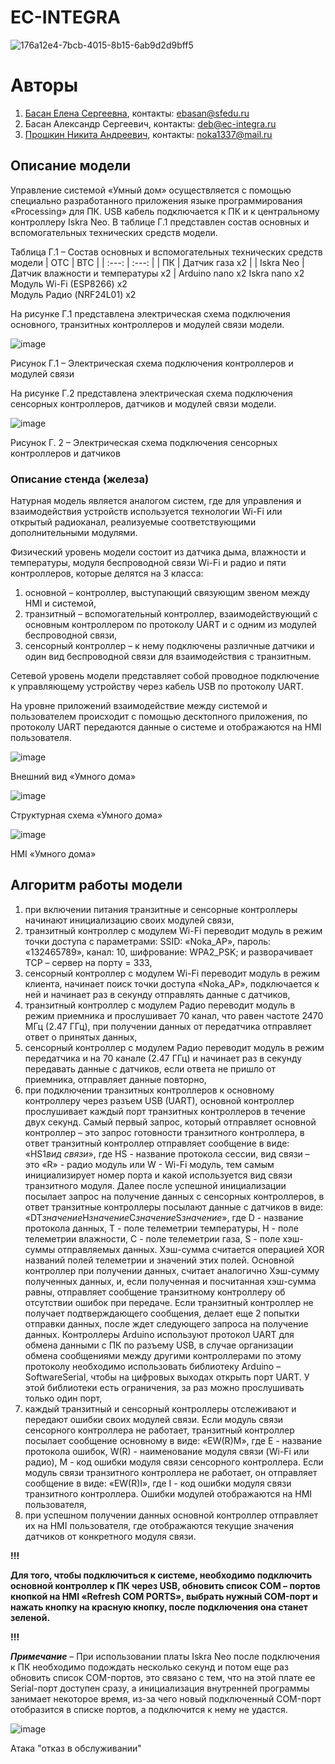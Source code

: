 # EC-INTEGRA
![176a12e4-7bcb-4015-8b15-6ab9d2d9bff5](https://user-images.githubusercontent.com/116355531/197331643-299761a8-0b43-4ed3-a618-b84f9a45e9e1.jpg)
# Авторы
1. [Басан Елена Сергеевна](https://github.com/lennylenny161), контакты: ebasan@sfedu.ru
2. Басан Александр Сергеевич, контакты: deb@ec-integra.ru
3. [Прошкин Никита Андреевич](https://github.com/Noka1337), контакты: noka1337@mail.ru
## Описание модели

Управление системой «Умный дом» осуществляется с помощью специально разработанного приложения языке программирования «Processing» для ПК. USB кабель подключается к ПК и к центральному контроллеру Iskra Neo.
В таблице Г.1 представлен состав основных и вспомогательных технических средств модели.

Таблица Г.1 – Состав основных и вспомогательных технических средств модели
| ОТС | ВТС |
| :---: | :---: |
| ПК | Датчик газа х2 |
| Iskra Neo |	Датчик влажности и температуры х2 |
Arduino nano x2	
Iskra nano x2	
Модуль Wi-Fi (ESP8266) x2	
Модуль Радио (NRF24L01) x2	

На рисунке Г.1 представлена электрическая схема подключения основного, транзитных контроллеров и модулей связи модели.

![image](https://user-images.githubusercontent.com/58054159/178501828-03773e32-536a-47e6-a51f-feeeb783e069.png)

Рисунок Г.1 – Электрическая схема подключения контроллеров и модулей связи

На рисунке Г.2 представлена электрическая схема подключения сенсорных контроллеров, датчиков и модулей связи модели.

![image](https://user-images.githubusercontent.com/58054159/178501879-138c37c8-ddc5-47be-82a3-7405608bf126.png)

Рисунок Г. 2 – Электрическая схема подключения сенсорных контроллеров и датчиков

### Описание стенда (железа)

Натурная модель является аналогом систем, где для управления и взаимодействия устройств используется технологии Wi-Fi или открытый радиоканал, реализуемые соответствующими дополнительными модулями.

Физический уровень модели состоит из датчика дыма, влажности и температуры, модуля беспроводной связи Wi-Fi и радио и пяти контроллеров, которые делятся на 3 класса:
1. основной – контроллер, выступающий связующим звеном между HMI и системой,
2. транзитный – вспомогательный контроллер, взаимодействующий с основным контроллером по протоколу UART и с одним из модулей беспроводной связи,
3. сенсорный контроллер – к нему подключены различные датчики и один вид беспроводной связи для взаимодействия с транзитным.

Сетевой уровень модели представляет собой проводное подключение к управляющему устройству через кабель USB по протоколу UART.

На уровне приложений взаимодействие между системой и пользователем происходит с помощью десктопного приложения, по протоколу UART передаются данные о системе и отображаются на HMI пользователя.

![image](https://user-images.githubusercontent.com/58054159/178502916-45b1dc92-5e53-440d-b012-30dfb1716c59.png)

Внешний вид «Умного дома»

![image](https://user-images.githubusercontent.com/58054159/178502976-b3da9eca-e1ab-4d68-a78f-b2583e1dd1f6.png)

Структурная схема «Умного дома»

![image](https://user-images.githubusercontent.com/58054159/178503026-de2048e6-1751-40cf-808c-9573dd3f9468.png)

HMI «Умного дома»


## Алгоритм работы модели

1. при включении питания транзитные и сенсорные контроллеры начинают инициализацию своих модулей связи,
2. транзитный контроллер с модулем Wi-Fi переводит модуль в режим точки доступа с параметрами: SSID: «Noka_AP», пароль: «132465789», канал: 10, шифрование: WPA2_PSK; и разворачивает TCP – сервер на порту = 333,
3. сенсорный контроллер с модулем Wi-Fi переводит модуль в режим клиента, начинает поиск точки доступа «Noka_AP», подключается к ней и начинает раз в секунду отправлять данные с датчиков,
4. транзитный контроллер с модулем Радио переводит модуль в режим приемника и прослушивает 70 канал, что равен частоте 2470 МГц (2.47 ГГц), при получении данных от передатчика отправляет ответ о принятых данных,
5. сенсорный контроллер с модулем Радио переводит модуль в режим передатчика и на 70 канале (2.47 ГГц) и начинает раз в секунду передавать данные с датчиков, если ответа не пришло от приемника, отправляет данные повторно,
6. при подключении транзитных контроллеров к основному контроллеру через разъем USB (UART), основной контроллер прослушивает каждый порт транзитных контроллеров в течение двух секунд. Самый первый запрос, который отправляет основной контроллер – это запрос готовности транзитного контроллера, в ответ транзитный контроллер отправляет сообщение в виде: «HS1*вид связи*», где HS - название протокола сессии, вид связи – это «R» - радио модуль или W - Wi-Fi модуль, тем самым инициализирует номер порта и какой используется вид связи транзитного модуля. Далее после успешной инициализации посылает запрос на получение данных с сенсорных контроллеров, в ответ транзитные контроллеры посылают данные с датчиков в виде: «DT*значение*H*значение*C*значение*S*значение*», где D - название протокола данных, T - поле телеметрии температуры, H - поле телеметрии влажности, C - поле телеметрии газа, S - поле хэш-суммы отправляемых данных. Хэш-сумма считается операцией XOR названий полей телеметрии и значений этих полей. Основной контроллер при получении данных, считает аналогично Хэш-сумму полученных данных, и, если полученная и посчитанная хэш-сумма равны, отправляет сообщение транзитному контроллеру об отсутствии ошибок при передаче. Если транзитный контроллер не получает подтверждающего сообщения, делает еще 2 попытки отправки данных, после ждет следующего запроса на получение данных. Контроллеры Arduino используют протокол UART для обмена данными с ПК по разъему USB, в случае организации обмена сообщениями между другими контроллерами по этому протоколу необходимо использовать библиотеку Arduino – SoftwareSerial, чтобы на цифровых выходах открыть порт UART. У этой библиотеки есть ограничения, за раз можно прослушивать только один порт,
7. каждый транзитный и сенсорный контроллеры отслеживают и передают ошибки своих модулей связи. Если модуль связи сенсорного контроллера не работает, транзитный контроллер посылает сообщение основному в виде: «EW(R)M», где E - название протокола ошибок, W(R) - наименование модуля связи (Wi-Fi или радио), M - код ошибки модуля связи сенсорного контроллера. Если модуль связи транзитного контроллера не работает, он отправляет сообщение в виде: «EW(R)I», где I - код ошибки модуля связи транзитного контроллера. Ошибки модулей отображаются на HMI пользователя,
8. при успешном получении данных основной контроллер отправляет их на HMI пользователя, где отображаются текущие значения датчиков от конкретного модуля связи.

**!!!**

**Для того, чтобы подключиться к системе, необходимо подключить основной контроллер к ПК через USB, обновить список COM – портов кнопкой на HMI «Refresh COM PORTS», выбрать нужный COM-порт и нажать кнопку на красную кнопку, после подключения она станет зеленой.**

**!!!**

***Примечание*** – При использовании платы Iskra Neo после подключения к ПК необходимо подождать несколько секунд и потом еще раз обновить список COM-портов, это связано с тем, что на этой плате ее Serial-порт доступен сразу, а инициализация внутренней программы занимает некоторое время, из-за чего новый подключенный COM-порт отобразится в списке портов, а подключится к нему не удастся.


![image](https://user-images.githubusercontent.com/58054159/178514781-90206fb9-6d02-43b7-9f1b-ae6668712684.png)

Атака "отказ в обслуживании"
